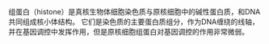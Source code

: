 组蛋白（histone）是真核生物体细胞染色质与原核细胞中的碱性蛋白质，和DNA共同组成核小体结构。 它们是染色质的主要蛋白质组分，作为DNA缠绕的线轴，并在基因调控中发挥作用，但是原核细胞组蛋白对基因调控的作用非常微弱。
